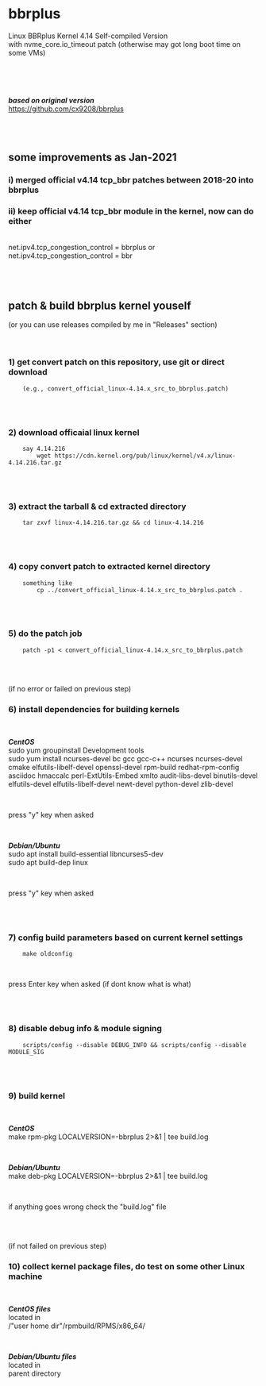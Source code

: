 # bbrplus
Linux BBRplus Kernel 4.14 Self-compiled Version  
with nvme_core.io_timeout patch (otherwise may got long boot time on some VMs)

<br/>
<br/>
<br/>

***based on original version***  
https://github.com/cx9208/bbrplus 
  
<br/>
<br/> 

## some improvements as Jan-2021

###  i)   merged official v4.14 tcp_bbr patches between 2018-20 into bbrplus  
###  ii)  keep official v4.14 tcp_bbr module in the kernel, now can do either  
<br/>
net.ipv4.tcp_congestion_control = bbrplus    or    net.ipv4.tcp_congestion_control = bbr   
<br/>
<br/>
<br/>
<br/>

## patch & build bbrplus kernel youself
(or you can use releases compiled by me in "Releases" section)      
<br/>
<br/>

### 1) get convert patch on this repository, use git or direct download
        (e.g., convert_official_linux-4.14.x_src_to_bbrplus.patch)

<br/>
<br/>

### 2) download officaial linux kernel
        say 4.14.216        
            wget https://cdn.kernel.org/pub/linux/kernel/v4.x/linux-4.14.216.tar.gz

<br/>
<br/>

### 3) extract the tarball & cd extracted directory
        tar zxvf linux-4.14.216.tar.gz && cd linux-4.14.216

<br/>
<br/>

### 4) copy convert patch to extracted kernel directory
        something like
            cp ../convert_official_linux-4.14.x_src_to_bbrplus.patch .

<br/>
<br/>

### 5) do the patch job
        patch -p1 < convert_official_linux-4.14.x_src_to_bbrplus.patch

<br/>
<br/>

(if no error or failed on previous step)
### 6) install dependencies for building kernels

<br/>

***CentOS***  
sudo yum groupinstall Development tools  
sudo yum install ncurses-devel bc gcc gcc-c++ ncurses ncurses-devel cmake elfutils-libelf-devel openssl-devel rpm-build redhat-rpm-config asciidoc hmaccalc perl-ExtUtils-Embed xmlto audit-libs-devel binutils-devel elfutils-devel elfutils-libelf-devel newt-devel python-devel zlib-devel

<br/>

press "y" key when asked

<br/>

***Debian/Ubuntu***  
sudo apt install build-essential libncurses5-dev  
sudo apt build-dep linux

<br/>

press "y" key when asked

<br/>
<br/>

### 7) config build parameters based on current kernel settings
        make oldconfig

<br/>

press Enter key when asked (if dont know what is what)


<br/>
<br/>

### 8) disable debug info & module signing
        scripts/config --disable DEBUG_INFO && scripts/config --disable MODULE_SIG


<br/>
<br/>

### 9) build kernel

<br/>

***CentOS***   
make rpm-pkg LOCALVERSION=-bbrplus 2>&1 | tee build.log

<br/>

***Debian/Ubuntu***  
make deb-pkg LOCALVERSION=-bbrplus 2>&1 | tee build.log

<br/>

if anything goes wrong check the "build.log" file

<br/>
<br/>

(if not failed on previous step)
### 10) collect kernel package files, do test on some other Linux machine

<br/>

***CentOS files***   
located in  
/"user home dir"/rpmbuild/RPMS/x86_64/

<br/>

***Debian/Ubuntu files***  
located in  
parent directory  
